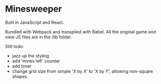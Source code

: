 # Minesweeper

Built in JavaScript and React.

Bundled with Webpack and transpiled with Babel. All the original game and view JS files are in the /lib folder.

Still todo:
  - jazz up the styling
  - add 'mines left' counter
  - add timer
  - change grid size from simple 'X by X' to 'X by Y', allowing non-square shapes.
